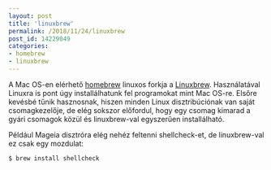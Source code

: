 ```yaml
---
layout: post
title: 'linuxbrew'
permalink: /2018/11/24/linuxbrew
post_id: 14229049
categories: 
- homebrew
- linuxbrew
---
```


A Mac OS-en elérhető 
[homebrew](https://commandlineblog.melda.info/2018/09/08/homebrew) linuxos forkja a 
[Linuxbrew](http://linuxbrew.sh/). Használatával Linuxra is pont úgy installálhatunk fel programokat mint Mac OS-re. Elsőre kevésbé tűnik hasznosnak, hiszen minden Linux disztribúciónak van saját csomagkezelője, de elég sokszor előfordul, hogy egy csomag kimarad a gyári csomagok közül és linuxbrew-val egyszerűen installálható.

Például Mageia disztróra elég nehéz feltenni shellcheck-et, de linuxbrew-val ez csak egy mozdulat:

```
$ brew install shellcheck
```